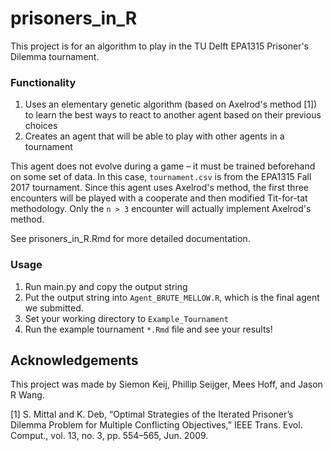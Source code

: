 # prisoners_in_R

This project is for an algorithm to play in the TU Delft EPA1315 Prisoner's Dilemma tournament.

### Functionality
1. Uses an elementary genetic algorithm (based on Axelrod's method [1]) to learn the best ways to react to another agent based on their previous choices
2. Creates an agent that will be able to play with other agents in a tournament

This agent does not evolve during a game – it must be trained beforehand on some set of data. In this case, `tournament.csv` is from the EPA1315 Fall 2017 tournament. Since this agent uses Axelrod's method, the first three encounters will be played with a cooperate and then modified Tit-for-tat methodology. Only the `n > 3` encounter will actually implement Axelrod's method.

See prisoners_in_R.Rmd for more detailed documentation.

### Usage

1. Run main.py and copy the output string
2. Put the output string into `Agent_BRUTE_MELLOW.R`, which is the final agent we submitted.
3. Set your working directory to `Example_Tournament`
4. Run the example tournament `*.Rmd` file and see your results!

## Acknowledgements

This project was made by Siemon Keij, Phillip Seijger, Mees Hoff, and Jason R Wang.

[1] S. Mittal and K. Deb, “Optimal Strategies of the Iterated Prisoner’s Dilemma Problem for Multiple Conflicting Objectives,” IEEE Trans. Evol. Comput., vol. 13, no. 3, pp. 554–565, Jun. 2009.
